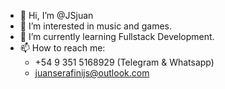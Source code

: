 - 👋 Hi, I’m @JSjuan
- 👀 I’m interested in music and games.
- 🌱 I’m currently learning Fullstack Development.
- 📫 How to reach me:
    - +54 9 351 5168929 (Telegram & Whatsapp)
    - juanserafinijs@outlook.com
   

<!---
JSjuan/JSjuan is a ✨ special ✨ repository because its `README.md` (this file) appears on your GitHub profile.
You can click the Preview link to take a look at your changes.
--->
